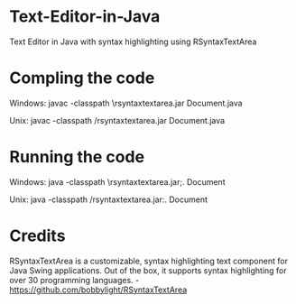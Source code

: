 Text-Editor-in-Java
===================

Text Editor in Java with syntax highlighting using RSyntaxTextArea 



Compling the code
====================


Windows: javac -classpath <path-to-jar>\rsyntaxtextarea.jar Document.java

Unix:    javac -classpath <path-to-jar>/rsyntaxtextarea.jar Document.java

Running the code
====================

Windows: java -classpath <path-to-jar>\rsyntaxtextarea.jar;. Document

Unix:    java -classpath <path-to-jar>/rsyntaxtextarea.jar:. Document


Credits
===================

RSyntaxTextArea is a customizable, syntax highlighting text component for Java Swing applications. Out of the box, it supports syntax highlighting for over 30 programming languages. - https://github.com/bobbylight/RSyntaxTextArea
